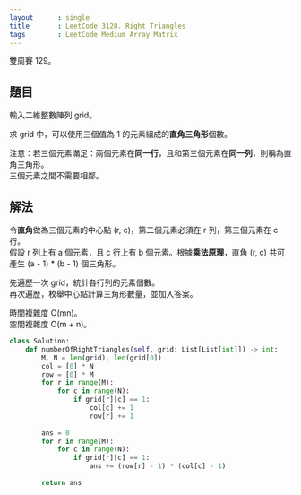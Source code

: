 ```yaml
---
layout      : single
title       : LeetCode 3128. Right Triangles
tags        : LeetCode Medium Array Matrix
---
```

雙周賽 129。

## 題目

輸入二維整數陣列 grid。  

求 grid 中，可以使用三個值為 1 的元素組成的**直角三角形**個數。  

注意：若三個元素滿足：兩個元素在**同一行**，且和第三個元素在**同一列**，則稱為直角三角形。  
三個元素之間不需要相鄰。  

## 解法

令**直角**做為三個元素的中心點 (r, c)，第二個元素必須在 r 列，第三個元素在 c 行。  
假設 r 列上有 a 個元素，且 c 行上有 b 個元素。根據**乘法原理**，直角 (r, c) 共可產生 (a - 1) \* (b - 1) 個三角形。  

先遍歷一次 grid，統計各行列的元素個數。  
再次遍歷，枚舉中心點計算三角形數量，並加入答案。  

時間複雜度 O(mn)。  
空間複雜度 O(m + n)。  

```python
class Solution:
    def numberOfRightTriangles(self, grid: List[List[int]]) -> int:
        M, N = len(grid), len(grid[0])
        col = [0] * N
        row = [0] * M
        for r in range(M):
            for c in range(N):
                if grid[r][c] == 1:
                    col[c] += 1
                    row[r] += 1
                    
        ans = 0
        for r in range(M):
            for c in range(N):
                if grid[r][c] == 1:
                    ans += (row[r] - 1) * (col[c] - 1)
                    
        return ans
```

